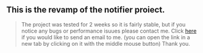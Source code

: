 ## This is the revamp of the notifier proiect.
>The project was tested for 2 weeks so it is fairly stable, but if you notice any bugs or performance isuues please contact me.
>Click [here](https://mail.google.com/mail/?view=cm&fs=1&to=borbelygergo06@gmail.com&su=Feedback%20on%20re_notifier&body=Type%20your%20feedback%20here) if you would like to send an email to me. (you can open the link in a new tab by clicking on it with the middle mouse button)
>Thank you.